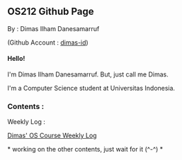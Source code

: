 ## OS212 Github Page
By : Dimas Ilham Danesamarruf

(Github Account : [dimas-id](https://github.com/dimas-id))

#### Hello!
I'm Dimas Ilham Danesamarruf. But, just call me Dimas.

I'm a Computer Science student at Universitas Indonesia.

### Contents :

Weekly Log :

[Dimas' OS Course Weekly Log](https://raw.githubusercontent.com/dimas-id/os212/master/TXT/mylog.txt)

\* working on the other contents, just wait for it (^-^) *

